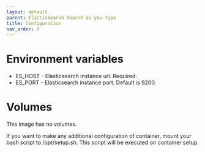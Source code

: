 ```yaml
---
layout: default
parent: ElasticSearch Search-as-you-type
title: Configuration
nav_order: 3
---
```


Environment variables
=====================

- ES_HOST - Elasticsearch instance url. Required.
- ES_PORT - Elasticsearch instance port. Default is 9200.

Volumes
=======

This image has no volumes.

If you want to make any additional configuration of container, mount your bash script to /opt/setup.sh. This script will be executed on container setup.

